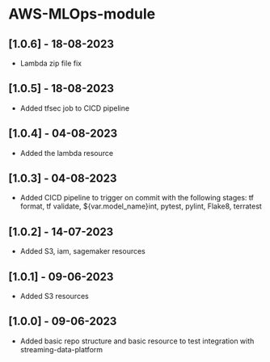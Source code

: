 # AWS-MLOps-module

## [1.0.6] - 18-08-2023
* Lambda zip file fix

## [1.0.5] - 18-08-2023
* Added tfsec job to CICD pipeline

## [1.0.4] - 04-08-2023
* Added the lambda resource

## [1.0.3] - 04-08-2023
* Added CICD pipeline to trigger on commit with the following stages: tf format, tf validate, ${var.model_name}int, pytest, pylint, Flake8, terratest

## [1.0.2] - 14-07-2023
* Added S3, iam, sagemaker resources
  
## [1.0.1] - 09-06-2023
* Added S3 resources

## [1.0.0] - 09-06-2023
* Added basic repo structure and basic resource to test integration with streaming-data-platform
